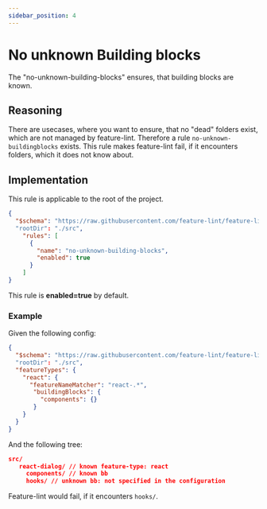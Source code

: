 ```yaml
---
sidebar_position: 4
---
```


# No unknown Building blocks

The "no-unknown-building-blocks" ensures, that building blocks are known.

## Reasoning
There are usecases, where you want to ensure, that no "dead" folders exist, which are not 
managed by feature-lint. Therefore a rule `no-unknown-buildingblocks` exists.
This rule makes feature-lint fail, if it encounters folders, which it does not know about.

## Implementation
This rule is applicable to the root of the project.

```json
{
  "$schema": "https://raw.githubusercontent.com/feature-lint/feature-lint/pages/schema/feature-lint-v0.0.15.schema.json"
  "rootDir": "./src",
    "rules": [
      {
        "name": "no-unknown-building-blocks",
        "enabled": true
      }
    ]
}
```

This rule is **enabled=true** by default.

### Example
Given the following config:

```json
{
  "$schema": "https://raw.githubusercontent.com/feature-lint/feature-lint/pages/schema/feature-lint-v0.0.15.schema.json"
  "rootDir": "./src",
  "featureTypes": {
    "react": {
      "featureNameMatcher": "react-.*",
       "buildingBlocks": {
         "components": {}
       }
    }
  }
}
```

And the following tree:

```json
src/
   react-dialog/ // known feature-type: react
     components/ // known bb
     hooks/ // unknown bb: not specified in the configuration
```

Feature-lint would fail, if it encounters `hooks/`.
